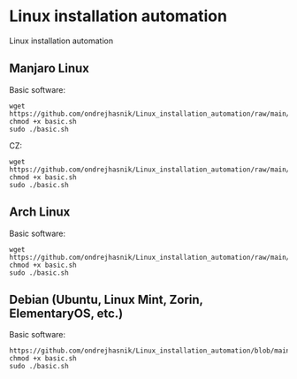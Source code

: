 # Linux installation automation

Linux installation automation


## Manjaro Linux

Basic software:
```
wget https://github.com/ondrejhasnik/Linux_installation_automation/raw/main/manjaro/basic.sh
chmod +x basic.sh
sudo ./basic.sh
```

CZ:
```
wget https://github.com/ondrejhasnik/Linux_installation_automation/raw/main/manjaro/basic_cz.sh
chmod +x basic.sh
sudo ./basic.sh
```

## Arch Linux

Basic software:
```
wget https://github.com/ondrejhasnik/Linux_installation_automation/raw/main/manjaro/basic.sh
chmod +x basic.sh
sudo ./basic.sh
```

## Debian (Ubuntu, Linux Mint, Zorin, ElementaryOS, etc.)

Basic software:
```
https://github.com/ondrejhasnik/Linux_installation_automation/blob/main/debian/basic.sh
chmod +x basic.sh
sudo ./basic.sh
```
